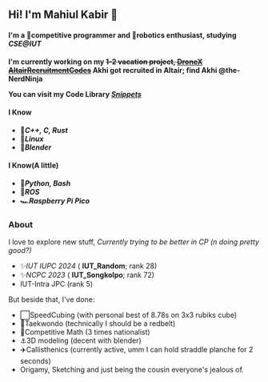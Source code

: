 ## Hi! I'm Mahiul Kabir 👋
#### I'm a 🥷competitive programmer and 🤖robotics enthusiast, studying *CSE@IUT*
**I'm currently working on my ~~1-2 vacation project, [DroneX](https://github.com/Rapt0r-nj/DroneX)~~ ~~[AltairRecruitmentCodes](https://github.com/Rapt0r-nj/AltairRecruitmentCodes)~~ Akhi got recruited in Altair; find Akhi @the-NerdNinja**

**You can visit my Code Library *[Snippets](https://github.com/Rapt0r-nj/Snippets)***

#### I Know
- 🧩***C++, C, Rust***
- 🐧***Linux***
- 🍩***Blender***

#### I Know(A little)
- 🗿***Python, Bash***
- 👾***ROS***
- 🏎***Raspberry Pi Pico***

### About
I love to explore new stuff,
*Currently trying to be better in CP (n doing pretty good?)*
- ✨️*IUT IUPC 2024* ( **IUT_Random**; rank 28)
- ✨️*NCPC 2023* ( **IUT_Songkolpo**; rank 72)
- IUT-Intra JPC (rank 5)

But beside that, I've done:
- ⬜️SpeedCubing (with personal best of 8.78s on 3x3 rubiks cube)
- 🥋Taekwondo (technically I should be a redbelt)
- 🧮Competitive Math (3 times nationalist)
- ⚓️3D modeling (decent with blender)
- ✈️Callisthenics (currently active, umm I can hold straddle planche for 2 seconds)
- Origamy, Sketching and just being the cousin everyone's jealous of.
